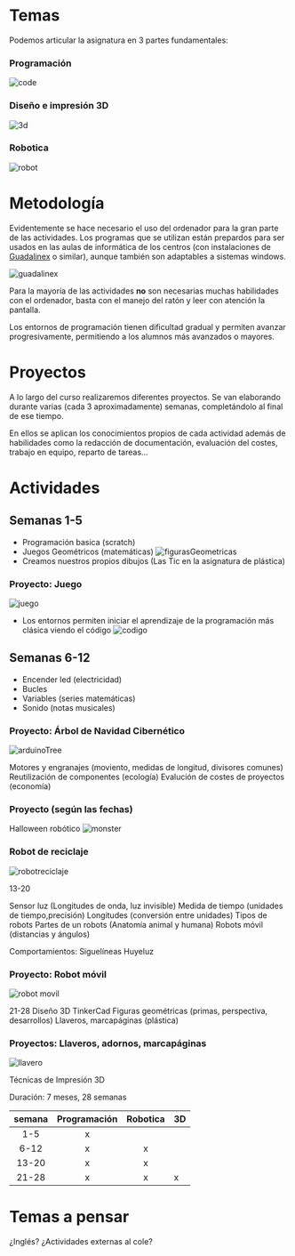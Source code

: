 # Temas

Podemos articular la asignatura en 3 partes fundamentales:

### Programación

![code](./images/codeorg.png)

### Diseño e impresión 3D

![3d](./images/3D_design.png)

### Robotica

![robot](./images/robot.png)


# Metodología

Evidentemente se hace necesario el uso del ordenador para la gran parte de las actividades. Los programas que se utilizan están prepardos para ser usados en las aulas de informática de los centros (con instalaciones de [Guadalinex](http://www.guadalinex.org/) o similar), aunque también son adaptables a sistemas windows.

![guadalinex](./images/guadalinex.jpg)

Para la mayoría de las actividades **no** son necesarias muchas habilidades con el ordenador, basta con el manejo del ratón y leer con atención la pantalla.

Los entornos de programación tienen dificultad gradual y permiten avanzar progresivamente, permitiendo a los alumnos más avanzados o mayores.


# Proyectos

A lo largo del curso realizaremos diferentes proyectos. Se van elaborando durante varias (cada 3 aproximadamente) semanas, completándolo al final de ese tiempo.

En ellos se aplican los conocimientos propios de cada actividad además de habilidades como la redacción de documentación, evaluación del costes, trabajo en equipo, reparto de tareas...

# Actividades

## Semanas 1-5 

* Programación basica (scratch)
* Juegos Geométricos (matemáticas)
![figurasGeometricas](./images/FigurasMatematicas.png)
* Creamos nuestros propios dibujos (Las Tic en la asignatura de plástica)

### Proyecto: Juego

![juego](images/juegoScratch.png)


* Los entornos permiten iniciar el aprendizaje de la programación más clásica viendo el código
![codigo](./images/codigo.png)

## Semanas 6-12

* Encender led (electricidad)
* Bucles 
* Variables (series matemáticas)
* Sonido (notas musicales)

### Proyecto: Árbol de Navidad Cibernético
![arduinoTree](./images/christmasTree.ppg)

Motores y engranajes	(moviento, medidas de longitud, divisores comunes)
Reutilización de componentes (ecología)
Evalución de costes de proyectos (economía)

### Proyecto (según las fechas)

Halloween robótico
![monster](./images/halloween.jpg)

### Robot de reciclaje
![robotreciclaje](./images/roboticaDIY.jpg)

13-20

Sensor luz (Longitudes de onda, luz invisible)
Medida de tiempo (unidades de tiempo,precisión)
Longitudes (conversión entre unidades)
Tipos de robots 
Partes de un robots (Anatomía animal y humana)
Robots móvil (distancias y ángulos)


Comportamientos:
	Siguelíneas
	Huyeluz

### Proyecto: Robot móvil

![robot movil](./images/robot_movil.png)

21-28 
Diseño 3D 
TinkerCad
	Figuras geométricas (primas, perspectiva, desarrollos)
	Llaveros, marcapáginas (plástica)

### Proyectos: Llaveros, adornos, marcapáginas

![llavero](./images/nombre3D.png)

Técnicas de Impresión 3D




Duración: 7 meses, 28 semanas

|semana	|Programación|Robotica|3D|
|:---:|:---:|:---:|---|
| 1-5 | x |||
| 6-12 | x |x||
| 13-20 | x |x||
| 21-28 | x |x|x|



# Temas a pensar

¿Inglés?
¿Actividades externas al cole?

